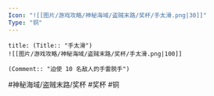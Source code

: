 ```yaml
---
Icon: "![[图片/游戏攻略/神秘海域/盗贼末路/奖杯/手太滑.png|30]]"
Type: "铜"
---
```

```ad-common-bronze-trophy
title: (Title:: "手太滑")
![[图片/游戏攻略/神秘海域/盗贼末路/奖杯/手太滑.png|100]]

(Comment:: "迫使 10 名敌人的手雷脱手")
```

#神秘海域/盗贼末路/奖杯 #奖杯 #铜
